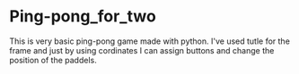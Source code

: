 # Ping-pong_for_two
This is very basic ping-pong game made with python. I've used tutle for the frame and just by using cordinates I can assign buttons and change the position of the paddels.
